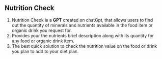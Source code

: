 <h2>Nutrition Check</h2>
<ol type='1'>
  <li>Nutrition Check is a <b>GPT</b> created on chatGpt, that allows users to find out the quantity of minerals and nutrients available in the food item or organic drink you request for.</li>
  <li>Provides your the nutrients brief description along with its quantity for any food or organic drink item.</li>
  <li>The best quick solution to check the nutrition value on the food or drink you plan to add to your diet plan.</li>
  
</ol>
